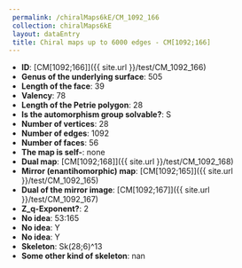 ```yaml
--- 
 permalink: /chiralMaps6kE/CM_1092_166 
 collection: chiralMaps6kE
 layout: dataEntry
 title: Chiral maps up to 6000 edges - CM[1092;166]
---
```


- **ID**: [CM[1092;166]]({{ site.url }}/test/CM_1092_166)
- **Genus of the underlying surface**: 505
- **Length of the face**: 39
- **Valency**: 78
- **Length of the Petrie polygon**: 28
- **Is the automorphism group solvable?**: S
- **Number of vertices**: 28
- **Number of edges**: 1092
- **Number of faces**: 56
- **The map is self-**: none
- **Dual map**: [CM[1092;168]]({{ site.url }}/test/CM_1092_168)
- **Mirror (enantihomorphic) map**: [CM[1092;165]]({{ site.url }}/test/CM_1092_165)
- **Dual of the mirror image**: [CM[1092;167]]({{ site.url }}/test/CM_1092_167)
- **Z_q-Exponent?**: 2
- **No idea**:  53:165
- **No idea**: Y
- **No idea**: Y
- **Skeleton**: Sk(28;6)^13
- **Some other kind of skeleton**: nan
